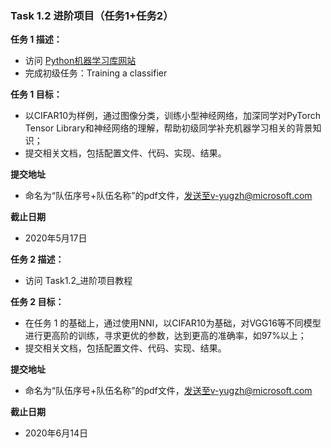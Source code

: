 ### **Task 1.2 进阶项目（任务1+任务2）**

**任务 1 描述：**
- 访问 [Python机器学习库网站](https://pytorch.org/tutorials/beginner/blitz/cifar10_tutorial.html)
- 完成初级任务：Training a classifier

**任务 1 目标：**

- 以CIFAR10为样例，通过图像分类，训练小型神经网络，加深同学对PyTorch Tensor Library和神经网络的理解，帮助初级同学补充机器学习相关的背景知识；
- 提交相关文档，包括配置文件、代码、实现、结果。

**提交地址**

- 命名为“队伍序号+队伍名称”的pdf文件，发送至v-yugzh@microsoft.com

**截止日期**

- 2020年5月17日



 **任务 2 描述：**

-  访问 Task1.2_进阶项目教程

**任务 2 目标：**

- 在任务 1 的基础上，通过使用NNI，以CIFAR10为基础，对VGG16等不同模型进行更高阶的训练，寻求更优的参数，达到更高的准确率，如97%以上；
- 提交相关文档，包括配置文件、代码、实现、结果。

**提交地址**

- 命名为“队伍序号+队伍名称”的pdf文件，发送至v-yugzh@microsoft.com

**截止日期**

- 2020年6月14日
